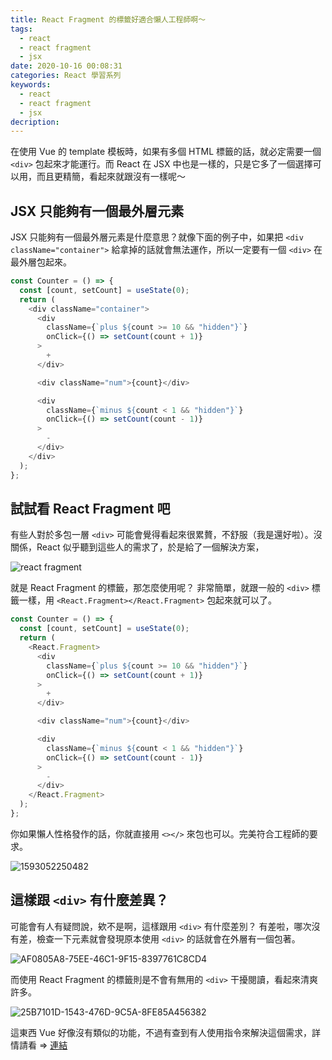 ```yaml
---
title: React Fragment 的標籤好適合懶人工程師啊～
tags:
  - react
  - react fragment
  - jsx
date: 2020-10-16 00:08:31
categories: React 學習系列
keywords:
  - react
  - react fragment
  - jsx
decription:
---
```

在使用 Vue 的 template 模板時，如果有多個 HTML 標籤的話，就必定需要一個 `<div>` 包起來才能運行。而 React 在 JSX 中也是一樣的，只是它多了一個選擇可以用，而且更精簡，看起來就跟沒有一樣呢～
<!--more-->

## JSX 只能夠有一個最外層元素

JSX 只能夠有一個最外層元素是什麼意思？就像下面的例子中，如果把 `<div className="container">` 給拿掉的話就會無法運作，所以一定要有一個 `<div>` 在最外層包起來。

```js
const Counter = () => {
  const [count, setCount] = useState(0);
  return (
    <div className="container">
      <div
        className={`plus ${count >= 10 && "hidden"}`}
        onClick={() => setCount(count + 1)}
      >
        +
      </div>

      <div className="num">{count}</div>

      <div
        className={`minus ${count < 1 && "hidden"}`}
        onClick={() => setCount(count - 1)}
      >
        -
      </div>
    </div>
  );
};
```

## 試試看 React Fragment 吧

有些人對於多包一層 `<div>` 可能會覺得看起來很累贅，不舒服（我是還好啦）。沒關係，React 似乎聽到這些人的需求了，於是給了一個解決方案，

![react fragment](https://i.imgur.com/jEtqR7p.jpg)

就是 React Fragment 的標籤，那怎麼使用呢？
非常簡單，就跟一般的 `<div>` 標籤一樣，用 `<React.Fragment></React.Fragment>` 包起來就可以了。

```js
const Counter = () => {
  const [count, setCount] = useState(0);
  return (
    <React.Fragment>
      <div
        className={`plus ${count >= 10 && "hidden"}`}
        onClick={() => setCount(count + 1)}
      >
        +
      </div>

      <div className="num">{count}</div>

      <div
        className={`minus ${count < 1 && "hidden"}`}
        onClick={() => setCount(count - 1)}
      >
        -
      </div>
    </React.Fragment>
  );
};
```

你如果懶人性格發作的話，你就直接用 `<></>` 來包也可以。完美符合工程師的要求。

![1593052250482](https://i.imgur.com/ryCI33O.jpg)

## 這樣跟 `<div>` 有什麼差異？

可能會有人有疑問說，欸不是啊，這樣跟用 `<div>` 有什麼差別？
有差啦，哪次沒有差，檢查一下元素就會發現原本使用 `<div>` 的話就會在外層有一個包著。

![AF0805A8-75EE-46C1-9F15-8397761C8CD4](https://i.imgur.com/HDXDiaI.png)

而使用 React Fragment 的標籤則是不會有無用的 `<div>` 干擾閱讀，看起來清爽許多。

![25B7101D-1543-476D-9C5A-8FE85A456382](https://i.imgur.com/zfxt6yM.png)

這東西 Vue 好像沒有類似的功能，不過有查到有人使用指令來解決這個需求，詳情請看 => [連結](https://zhuanlan.zhihu.com/p/141238031) 
